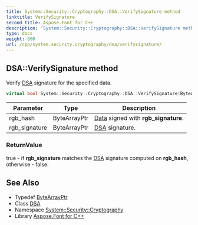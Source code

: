 ```yaml
---
title: System::Security::Cryptography::DSA::VerifySignature method
linktitle: VerifySignature
second_title: Aspose.Font for C++
description: 'System::Security::Cryptography::DSA::VerifySignature method. Verify DSA signature for the specified data in C++.'
type: docs
weight: 800
url: /cpp/system.security.cryptography/dsa/verifysignature/
---
```

## DSA::VerifySignature method


Verify [DSA](../) signature for the specified data.

```cpp
virtual bool System::Security::Cryptography::DSA::VerifySignature(ByteArrayPtr rgb_hash, ByteArrayPtr rgb_signature)=0
```


| Parameter | Type | Description |
| --- | --- | --- |
| rgb_hash | ByteArrayPtr | [Data](../../../system.data/) signed with **rgb_signature**. |
| rgb_signature | ByteArrayPtr | [DSA](../) signature. |

### ReturnValue

true - if **rgb_signature** matches the [DSA](../) signature computed on **rgb_hash**, otherwise - false.

## See Also

* Typedef [ByteArrayPtr](../../../system/bytearrayptr/)
* Class [DSA](../)
* Namespace [System::Security::Cryptography](../../)
* Library [Aspose.Font for C++](../../../)
